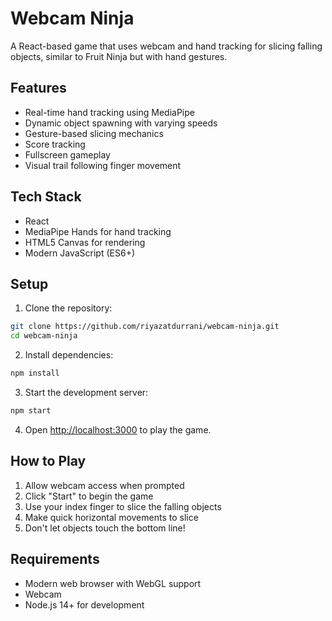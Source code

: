 # Webcam Ninja

A React-based game that uses webcam and hand tracking for slicing falling objects, similar to Fruit Ninja but with hand gestures.

## Features

- Real-time hand tracking using MediaPipe
- Dynamic object spawning with varying speeds
- Gesture-based slicing mechanics
- Score tracking
- Fullscreen gameplay
- Visual trail following finger movement

## Tech Stack

- React
- MediaPipe Hands for hand tracking
- HTML5 Canvas for rendering
- Modern JavaScript (ES6+)

## Setup

1. Clone the repository:
```bash
git clone https://github.com/riyazatdurrani/webcam-ninja.git
cd webcam-ninja
```

2. Install dependencies:
```bash
npm install
```

3. Start the development server:
```bash
npm start
```

4. Open [http://localhost:3000](http://localhost:3000) to play the game.

## How to Play

1. Allow webcam access when prompted
2. Click "Start" to begin the game
3. Use your index finger to slice the falling objects
4. Make quick horizontal movements to slice
5. Don't let objects touch the bottom line!

## Requirements

- Modern web browser with WebGL support
- Webcam
- Node.js 14+ for development
